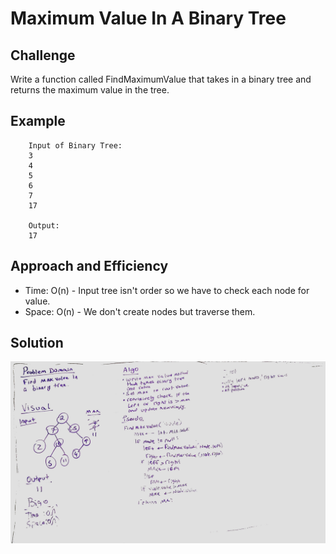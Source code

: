 # Maximum Value In A Binary Tree

## Challenge 
Write a function called FindMaximumValue that takes in a binary tree and returns the maximum value in the tree.

## Example
```
	Input of Binary Tree:
	3
	4
	5
	6
	7
	17

	Output:
	17
```
## Approach and Efficiency

- Time: O(n) - Input tree isn't order so we have to check each node for value.
- Space: O(n) - We don't create nodes but traverse them.

## Solution
![find max value in a binary tree](https://github.com/trecain/Data-Structures-and-Algorithms/blob/master/assets/maxvalueinbt.jpg)
